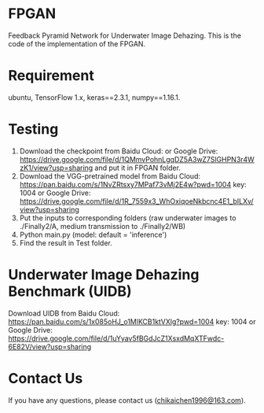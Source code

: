 # FPGAN
Feedback Pyramid Network for Underwater Image Dehazing.
This is the code of the implementation of the FPGAN.

# Requirement
ubuntu, TensorFlow 1.x, keras==2.3.1, numpy==1.16.1.

# Testing
1. Download the checkpoint from Baidu Cloud:  or Google Drive: https://drive.google.com/file/d/1QMmvPohnLgqDZ5A3wZ7SlGHPN3r4WzK1/view?usp=sharing and put it in FPGAN folder.
2. Download the VGG-pretrained model from Baidu Cloud: https://pan.baidu.com/s/1NvZRtsxy7MPaf73vMj2E4w?pwd=1004 key: 1004 or Google Drive: https://drive.google.com/file/d/1R_7559x3_WhOxiqoeNkbcnc4E1_bILXv/view?usp=sharing
3. Put the inputs to corresponding folders (raw underwater images to ./Finally2/A, medium transmission to ./Finally2/WB)
4. Python main.py (model: default = 'inference')
5. Find the result in Test folder.

# Underwater Image Dehazing Benchmark (UIDB)
Download UIDB from Baidu Cloud: https://pan.baidu.com/s/1x085oHJ_o1MlKCB1ktVXlg?pwd=1004 key: 1004 or Google Drive: https://drive.google.com/file/d/1uYyav5fBGdJcZ1XsxdMqXTFwdc-6E82V/view?usp=sharing

# Contact Us
If you have any questions, please contact us (chikaichen1996@163.com).
